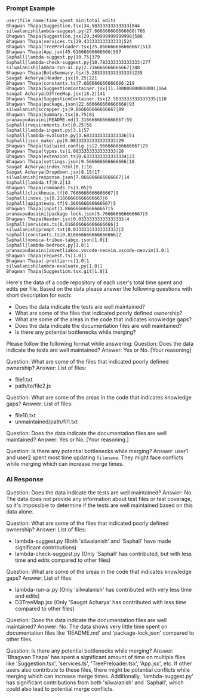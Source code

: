 ### Prompt Example

```
user|file_name|time_spent_min|total_edits
Bhagwan Thapa|Suggestion.tsx|34.58333333333333|844
silwalanish|lambda-suggest.py|27.666666666666668|766
Bhagwan Thapa|Suggestion.jsx|29.349999999999998|586
Bhagwan Thapa|services.ts|29.43333333333333|524
Bhagwan Thapa|TreePreloader.tsx|25.866666666666667|513
Bhagwan Thapa|App.jsx|45.61666666666666|507
Saphall|lambda-suggest.py|19.75|379
Saphall|lambda-check-suggest.py|10.783333333333333|277
silwalanish|lambda-run-ai.py|2.716666666666667|248
Bhagwan Thapa|BotoSummary.tsx|5.283333333333333|235
Saugat Acharya|Header.jsx|9.25|221
Bhagwan Thapa|constants.ts|7.666666666666666|219
Bhagwan Thapa|SuggestionContainer.jsx|11.700000000000001|164
Saugat Acharya|D3TreeMap.jsx|18.2|141
Bhagwan Thapa|SuggestionContainer.tsx|2.5833333333333335|110
Bhagwan Thapa|package.json|22.666666666666668|93
silwalanish|scrapper.js|9.866666666666667|89
Bhagwan Thapa|Summary.tsx|0.75|81
pranavpudasaini|README.md|1.3166666666666667|59
Saphall|requirements.txt|0.25|58
Saphall|lambda-ingest.py|3.1|57
Saphall|lambda-evaluate.py|3.6833333333333336|51
Saphall|json_maker.py|0.08333333333333333|29
Bhagwan Thapa|tailwind.config.js|2.966666666666667|29
Bhagwan Thapa|types.ts|1.0833333333333333|28
Bhagwan Thapa|extension.ts|0.6333333333333334|23
Bhagwan Thapa|settings.json|9.566666666666666|18
Saugat Acharya|index.html|0.1|18
Saugat Acharya|Dropdown.jsx|8.15|17
silwalanish|response.json|7.866666666666667|14
Saphall|lambda.tf|0.2|13
Bhagwan Thapa|commands.ts|1.05|9
Saphall|clickhouse.tf|0.7666666666666667|9
Saphall|index.js|0.21666666666666667|6
Saphall|apigateway.tf|9.366666666666667|5
Bhagwan Thapa|input|1.8666666666666667|5
pranavpudasaini|package-lock.json|5.766666666666667|5
Bhagwan Thapa|Header.jsx|0.03333333333333333|4
Saphall|services.ts|0.016666666666666666|3
silwalanish|prompt.txt|0.03333333333333333|2
Saphall|constants.ts|0.016666666666666666|2
Saphall|vomica-tribuo-tabgo.json|1.0|1
Saphall|lambda-bedrock.py|1.0|1
pranavpudasaini|asvetliakov.vscode-neovim.vscode-neovim|1.0|1
Bhagwan Thapa|request.ts|1.0|1
Bhagwan Thapa|.prettierrc|1.0|1
silwalanish|lambda-evaluate.py|1.0|1
Bhagwan Thapa|Suggestion.tsx.git|1.0|1 
```
 
Here's the data of a code repository of each user's total time spent and edits per file.
Based on the data please answer the following questions with short description for each:
- Does the data indicate the tests are well maintained?
- What are some of the files that indicated poorly defined ownership?
- What are some of the areas in the code that indicates knowledge gaps?
- Does the data indicate the documentation files are well maintained?
- Is there any potential bottlenecks while merging? 

Please follow the following format while answering:
Question: Does the data indicate the tests are well maintained?
Answer: Yes or No. [Your reasoning]

Question: What are some of the files that indicated poorly defined ownership?
Answer: List of files:
- file1.txt
- path/to/file2.js

Question: What are some of the areas in the code that indicates knowledge gaps?
Answer: List of files:
- file10.txt
- unmaintained/path/fil1.txt

Question: Does the data indicate the documentation files are well maintained?
Answer: Yes or No. [Your reasoning.]

Question: Is there any potential bottlenecks while merging? 
Answer: user1 and user2 spent most time updating `filename`. They might face conflicts while merging which can increase merge times.

### AI Response

Question: Does the data indicate the tests are well maintained?
Answer: No. The data does not provide any information about test files or test coverage, so it's impossible to determine if the tests are well maintained based on this data alone.

Question: What are some of the files that indicated poorly defined ownership?
Answer: List of files:
- lambda-suggest.py (Both 'silwalanish' and 'Saphall' have made significant contributions)
- lambda-check-suggest.py (Only 'Saphall' has contributed, but with less time and edits compared to other files)

Question: What are some of the areas in the code that indicates knowledge gaps?
Answer: List of files:
- lambda-run-ai.py (Only 'silwalanish' has contributed with very less time and edits)
- D3TreeMap.jsx (Only 'Saugat Acharya' has contributed with less time compared to other files)

Question: Does the data indicate the documentation files are well maintained?
Answer: No. The data shows very little time spent on documentation files like 'README.md' and 'package-lock.json' compared to other files.

Question: Is there any potential bottlenecks while merging?
Answer: 'Bhagwan Thapa' has spent a significant amount of time on multiple files like 'Suggestion.tsx', 'services.ts', 'TreePreloader.tsx', 'App.jsx', etc. If other users also contribute to these files, there might be potential conflicts while merging which can increase merge times. Additionally, 'lambda-suggest.py' has significant contributions from both 'silwalanish' and 'Saphall', which could also lead to potential merge conflicts.
